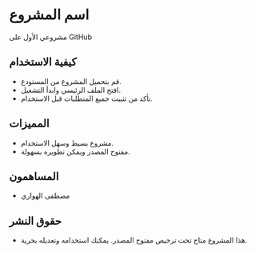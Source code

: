 # اسم المشروع  
مشروعي الأول على GitHub  

## كيفية الاستخدام  
- قم بتحميل المشروع من المستودع.  
- افتح الملف الرئيسي وابدأ التشغيل.  
- تأكد من تثبيت جميع المتطلبات قبل الاستخدام.  

## المميزات  
- مشروع بسيط وسهل الاستخدام.  
- مفتوح المصدر ويمكن تطويره بسهولة.  

## المساهمون  
- مصطفى الهواري 

## حقوق النشر  
- هذا المشروع متاح تحت ترخيص مفتوح المصدر. يمكنك استخدامه وتعديله بحرية.
